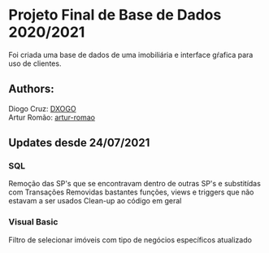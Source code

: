 # Projeto Final de Base de Dados 2020/2021

Foi criada uma base de dados de uma imobiliária e interface gŕafica para uso de clientes.

## Authors: 
Diogo Cruz: [DXOGO](https://www.github.com/DXOGO)  
Artur Romão: [artur-romao](https://www.github.com/artur-romao)

## Updates desde 24/07/2021

### SQL
Remoção das SP's que se encontravam dentro de outras SP's e substitídas com Transações
Removidas bastantes funções, views e triggers que não estavam a ser usados
Clean-up ao código em geral

### Visual Basic
Filtro de selecionar imóveis com tipo de negócios específicos atualizado


